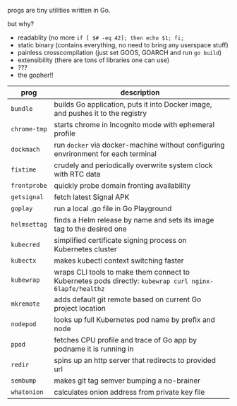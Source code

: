 progs are tiny utilities written in Go.

but why?

 * readablity (no more `if [ $# -eq 42]; then echo $1; fi;` 
 * static binary (contains everything, no need to bring any userspace stuff)
 * painless crosscompilation (just set GOOS, GOARCH and run `go build`)
 * extensibility (there are tons of libraries one can use)
 * ???
 * the gopher!!

| prog | description |
| ---- | ----------- |
| `bundle` | builds Go application, puts it into Docker image, and pushes it to the registry |
| `chrome-tmp` | starts chrome in Incognito mode with ephemeral profile |
| `dockmach` | run `docker` via docker-machine without configuring envrironment for each terminal |
| `fixtime` | crudely and periodically overwrite system clock with RTC data |
| `frontprobe` | quickly probe domain fronting availability |
| `getsignal` | fetch latest Signal APK |
| `goplay` | run a local .go file in Go Playground |
| `helmsettag` | finds a Helm release by name and sets its image tag to the desired one |
| `kubecred` | simplified certificate signing process on Kubernetes cluster |
| `kubectx` | makes kubectl context switching faster |
| `kubewrap` | wraps CLI tools to make them connect to Kubernetes pods directly: ```kubewrap curl nginx-6lapfe/healthz``` |
| `mkremote` | adds default git remote based on current Go project location |
| `nodepod` | looks up full Kubernetes pod name by prefix and node |
| `ppod` | fetches CPU profile and trace of Go app by podname it is running in |
| `redir` | spins up an http server that redirects to provided url |
| `sembump` | makes git tag semver bumping a no-brainer |
| `whatonion` | calculates onion address from private key file |

